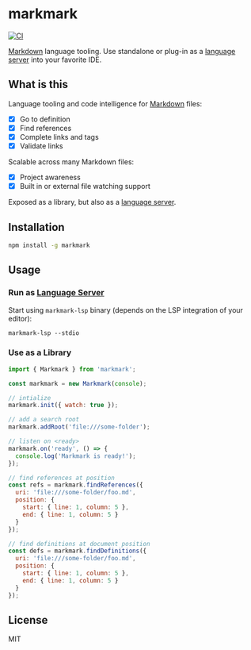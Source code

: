# markmark

[![CI](https://github.com/nikku/markmark/actions/workflows/CI.yml/badge.svg)](https://github.com/nikku/markmark/actions/workflows/CI.yml)

[Markdown](https://en.wikipedia.org/wiki/Markdown) language tooling. Use standalone or plug-in as a [language server](https://microsoft.github.io/language-server-protocol/) into your favorite IDE.


## What is this

Language tooling and code intelligence for [Markdown](https://en.wikipedia.org/wiki/Markdown) files:

* [x] Go to definition
* [x] Find references
* [x] Complete links and tags
* [X] Validate links

Scalable across many Markdown files:

* [x] Project awareness
* [x] Built in or external file watching support

Exposed as a library, but also as a [language server](https://microsoft.github.io/language-server-protocol/).


## Installation

```sh
npm install -g markmark
```


## Usage

### Run as [Language Server](https://microsoft.github.io/language-server-protocol/)

Start using `markmark-lsp` binary (depends on the LSP integration of your editor):

```
markmark-lsp --stdio
```


### Use as a Library

```javascript
import { Markmark } from 'markmark';

const markmark = new Markmark(console);

// intialize
markmark.init({ watch: true });

// add a search root
markmark.addRoot('file:///some-folder');

// listen on <ready>
markmark.on('ready', () => {
  console.log('Markmark is ready!');
});

// find references at position
const refs = markmark.findReferences({
  uri: 'file:///some-folder/foo.md',
  position: {
    start: { line: 1, column: 5 },
    end: { line: 1, column: 5 }
  }
});

// find definitions at document position
const defs = markmark.findDefinitions({
  uri: 'file:///some-folder/foo.md',
  position: {
    start: { line: 1, column: 5 },
    end: { line: 1, column: 5 }
  }
});
```


## License

MIT
